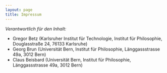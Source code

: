 ```yaml
---
layout: page
title: Impressum
---
```



*Verantwortlich für den Inhalt:*

+ Gregor Betz (Karlsruher Institut für Technologie, Institut für Philosophie, Douglasstraße 24, 76133 Karlsruhe)
+ Georg Brun (Universität Bern, Institut für Philosophie, Länggassstrasse 49a, 3012 Bern)
+ Claus Beisbard (Universität Bern, Institut für Philosophie, Länggassstrasse 49a, 3012 Bern)